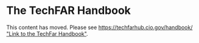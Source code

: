 # The TechFAR Handbook

This content has moved. Please see [https://techfarhub.cio.gov/handbook/ "Link to the TechFar Handbook"](https://techfarhub.cio.gov/handbook/).
